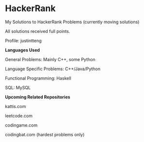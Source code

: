 # HackerRank
My Solutions to HackerRank Problems (currently moving solutions)

All solutions received full points.

Profile: justintteng

**Languages Used**

General Problems: Mainly C++, some Python

Language Specific Problems: C++/Java/Python

Functional Programming: Haskell

SQL: MySQL

**Upcoming Related Repositories**

kattis.com

leetcode.com

codingame.com

codingbat.com (hardest problems only)
